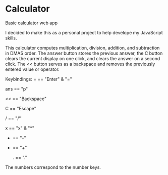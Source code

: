 # Calculator

Basic calculator web app

I decided to make this as a personal project to help develope my JavaScript skills.

This calculator computes multiplication, division, addition, and subtraction in DMAS order. The answer button stores the previous answer, the C button clears the current display on one click, and clears the answer on a second click. The << button serves as a backspace and removes the previously entered value or operator.

Keybindings:
= == "Enter" & "="

ans == "p"

<< == "Backspace"

C == "Escape"

/ == "/"

x == "x" & "\*"

- == "-"

* == "+"

  . == "."

The numbers correspond to the number keys.
